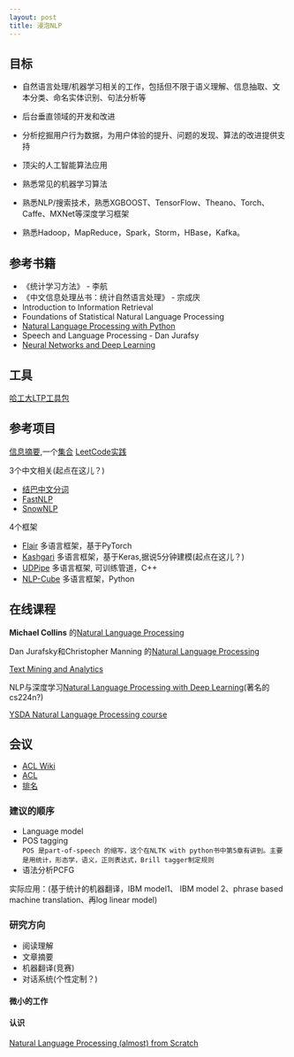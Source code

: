 ```yaml
---
layout: post
title: 浸泡NLP
---
```

## 目标
- 自然语言处理/机器学习相关的工作，包括但不限于语义理解、信息抽取、文本分类、命名实体识别、句法分析等
- 后台垂直领域的开发和改进
- 分析挖掘用户行为数据，为用户体验的提升、问题的发现、算法的改进提供支持
- 顶尖的人工智能算法应用

- 熟悉常见的机器学习算法
- 熟悉NLP/搜索技术，熟悉XGBOOST、TensorFlow、Theano、Torch、Caffe、MXNet等深度学习框架
- 熟悉Hadoop，MapReduce，Spark，Storm，HBase，Kafka。  


## 参考书籍
- 《统计学习方法》 - 李航  
- 《中文信息处理丛书：统计自然语言处理》 - 宗成庆  
- Introduction to Information Retrieval   
- Foundations of Statistical Natural Language Processing  
- [Natural Language Processing with Python](http://www.nltk.org/book/)  
- Speech and Language Processing - Dan Jurafsy
- [Neural Networks and Deep Learning](http://neuralnetworksanddeeplearning.com/)

## 工具
[哈工大LTP工具包](https://github.com/HIT-SCIR/ltp)

## 参考项目
[信息摘要](https://github.com/harvardnlp/NAMAS),一个[集合](https://github.com/icoxfog417/awesome-text-summarization)
[LeetCode实践](https://leetcode.com/)

3个中文相关(起点在这儿？)
- [结巴中文分词](https://github.com/fxsjy/jieba)
- [FastNLP](https://github.com/fastnlp/fastNLP)
- [SnowNLP](https://github.com/isnowfy/snownlp)

4个框架  
- [Flair](https://github.com/zalandoresearch/flair) 多语言框架，基于PyTorch
- [Kashgari](https://github.com/BrikerMan/Kashgari) 多语言框架，基于Keras,据说5分钟建模(起点在这儿？)
- [UDPipe](https://github.com/ufal/udpipe) 多语言框架, 可训练管道，C++
- [NLP-Cube](https://github.com/adobe/NLP-Cube) 多语言框架，Python
## 在线课程
**Michael Collins** 的[Natural Language Processing ]()

Dan Jurafsky和Christopher Manning 的[Natural Language Processing](https://www.youtube.com/watch?v=3Dt_yh1mf_U&list=PLQiyVNMpDLKnZYBTUOlSI9mi9wAErFtFm)  

[Text Mining and Analytics](https://www.youtube.com/playlist?list=PLLssT5z_DsK8Xwnh_0bjN4KNT81bekvtt)  


NLP与深度学习[Natural Language Processing with Deep Learning](https://www.youtube.com/watch?v=OQQ-W_63UgQ)(著名的cs224n?)  

[YSDA Natural Language Processing course](https://github.com/yandexdataschool/nlp_course)

## 会议
- [ACL Wiki](https://aclweb.org/aclwiki/Main_Page)
- [ACL](http://www.aclweb.org/anthology/)
- [排名](https://scholar.google.ca/citations?view_op=top_venues&hl=en&vq=eng_computationallinguistics)


### 建议的顺序
 - Language model 
 - POS tagging  
   `POS 是part-of-speech 的缩写，这个在NLTK with python书中第5章有讲到。主要是用统计，形态学，语义，正则表达式，Brill tagger制定规则`
 - 语法分析PCFG
 
 实际应用：(基于统计的机器翻译，IBM model1、 IBM model 2、phrase based machine translation、再log linear model)

### 研究方向

  - 阅读理解
  - 文章摘要
  - 机器翻译(竞赛)
  - 对话系统(个性定制？)
  
#### 微小的工作
 


#### 认识

[Natural Language Processing (almost) from Scratch](https://arxiv.org/pdf/1103.0398.pdf)

<!---
1.熟悉机器学习和深度学习算法，不求会，但是一定要会用。但是面试的时候要能掌握1-2个模型的算法原理，能把面试官讲明白，就可以了。
2.确定一个自然语言处理的研究方向，最好是那种比较重模型不重语言的，比如机器阅读理解，机器摘要等。在这里，我想说，其实对NLP的基本经典问题，知道即可，分词、parsing这些，如果不是特殊需要，看看了解一下就行了。尤其是那些公开课，我个人觉得没啥用，看看cs224n足够了。老旧的经典的了解即可，重点的是那些新的东西，一定要多看多想多做。平时要看开源的代码，最好follow一个state-of-the-art的工作，看着论文和代码从头到尾实现一下，受益匪浅。
3.多看文献，学会表达，如何把自己的东西讲的高大上，这点最重要，尤其是找工作。其实做的大多数东西，如果你真的去做，就会感觉很low，那么一定要学会如何讲的高大上。其实现在deep learning下，大家做的东西都差不多，往任务上堆模型。创新点，公说公有理，婆说婆有理，说到底就是那么点东西。
4.刷题，纯找工作用


--->


<!--- 

1、清洗数据，主要是格式抓换，编码转换。
2、文本分类，主要用fasttext。
3、关键词抽取，主要靠词库。
4、相似度排序，用word2vec。
5、上线，写完接口，然后发布soap服务。


1.各种数据处理，包括数据清洗和数据形式转换等，数据处理无止境，
2.文本分类。词分类，句子分类，段落分类，各种分类。方法不择手段，什么tf-idf、词向量、句子向量、规则学习。反正能把问题解决就行，方法粗暴一点脏一点是次要的。
3.实体识别，实体关系抽取。论文一抓一大把，真正用起来首先面临标记数据不足和具体任务的特殊标签集和要求，所以要先标记数据。数据标记完了也没时间实现那些花里胡哨的论文，直接拿开源跑一跑，结果差不多能用就行了。
4.论文也读，但是可操作的太少，偶尔实现一下论文里的方法，大多数时候都先找开源包。各种开源工具能用则用，力求多快好省地解决问题。

1、看论文，NLP能看的论文比较少，大多数论文没什么卵用

2、处理数据，文本数据噪声很多，需要进行文本归一化、query改写等等。

3、写模型，该模型，调参。

4、参与线上框架开发，一般就是写写c+

识库的构建，实体识别，实体关系抽取


1，纯工程能力。此能力包括但不限于 洗数据，挖数据，写规则，调包式模型实现，线上代码简洁性和效率。2，模型调参能力。此处和之前不一样的是，input是定的，假设数据已经洗好了，要实现模型了。feature engineering 或者 end2end的深度学习模型模型你能不能把效果调上去。无论是内部数据集还是公开的benchmark，能刷分绝对是一个必不可少的技能

1，造活儿能力。你必须承认基本所有大公司都是生产力过剩的，僧多粥少，清楚的活儿抢的都不行。如何能够另辟蹊径，看准技术能实现也有需求的活儿非常重要。2，做有影响力研究的能力。虽然论文已经越来越多了，但是中国做出有影响力的论文还很少。当然，有影响力的研究不光需要论文质量高，还需要后期宣传。3，分布式系统能力。NLP进入深度学习时代，突出一个数据量大，模型训练慢。无论是大规模word2vec ，seq2seq还是bert都需要系统能力。多机多卡了解一下。此处在说一下bert，此模型非常非常的强，基本是碾压的存在。某些奖金极高的AI比赛，稍微fine-tune一下中文的bert-base阅读理解就可以前几名，公开的benchmark各种被刷爆，内部的数据集也是很难幸免。近两个月，你要是说你能自己把bert训出来，绝对是核心竞争力。

--->


<!--- 


由于我工作时间不算长，跟上面的老兵比肯定是不行的，我就以小兵的角度抛砖引玉吧，谢邀。这里面的核心竞争力我个人感觉应该分为两类，一类是工作的竞争力，另一类是面试的竞争力。工作的竞争力：我觉得最重要的应该是业务问题抽象能力，比如抛出给你一个case你是不是能较快的从业务问题抽象成一个完整的数据清洗+模型选择+训练预测工程化+评测的体系。工业界（我暂指那些比较大的互联网公司，中国top20吧）追求的真不是kaggle那种“拼一枪”的思维，稳定性、时效性、ROI都是要考虑的，有些实习生进了大公司觉得“妈呀为什么大公司不用XX训练还要用我两年前的方法”，其实真的不是不能用，是真怕不稳定出故障啊。面试的竞争力：面试造核弹这个问题任何公司都有，主要就是看一下你知识天花板在哪里（而不是能力的天花板），这也是为什么学历会占据一定分量的原因，它代表你的学习能力。NLP面试竞争力我觉得主要是“懂得多”和“复现能力”两块：懂得的多就是你一定要跟踪学习最近的好论文，paperweekly推荐的那种就挺好的，没必要吃透，能写个综述就行了；复现能力主要指的是论文是否能有所产出，比如能不能复现个BERT（个人感觉能复现BERT的人现在公司基本都抢着要了...），或者解释一下BERT的原理并用一个开源包实现，里面有什么trick等等。      反而我觉得编程和工程能力并不是主要的考察对象，所以我一直都很反感追着白板编程不放的NLP面试官...如果你问我上面两个我应该更重视哪个呢？这个很难回答，不过我觉得后者更重要一些，因为前者不管你学习能力多么弱，还是可以明白的，但是后者真的很难做到，最起码大公司title不带“研究”俩字的95%都做不到，而现在的公司，不管规模大小都在争抢这5%的人
--->
